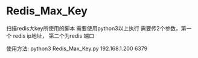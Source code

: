 # Redis_Max_Key
扫描redis大key所使用的脚本
需要使用python3以上执行
需要传2个参数，第一个 redis ip地址，  第二个为redis 端口


使用方法: python3 Redis_Max_Key.py 192.168.1.200 6379
